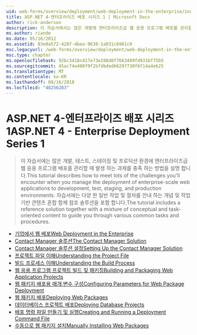 ```yaml
---
uid: web-forms/overview/deployment/web-deployment-in-the-enterprise/index
title: ASP.NET 4-엔터프라이즈 배포 시리즈 1 | Microsoft Docs
author: rick-anderson
description: 이 자습서에서는 많은 개발에 엔터프라이즈급 웹 응용 프로그램 배포를 관리할 때 발생 하는 과제를 충족 하는 방법을 설명 하는 중...
ms.author: riande
ms.date: 05/16/2012
ms.assetid: 83e0a572-428f-4bea-9638-1a031c6901c0
msc.legacyurl: /web-forms/overview/deployment/web-deployment-in-the-enterprise
msc.type: chapter
ms.openlocfilehash: 92bc3d18c417e73e198d0f7663489fd931bf75b5
ms.sourcegitcommit: 45ac74e400f9f2b7dbded66297730f6f14a4eb25
ms.translationtype: MT
ms.contentlocale: ko-KR
ms.lasthandoff: 08/16/2018
ms.locfileid: "48256283"
---
```

<a name="aspnet-4---enterprise-deployment-series-1"></a><span data-ttu-id="9deb3-103">ASP.NET 4-엔터프라이즈 배포 시리즈 1</span><span class="sxs-lookup"><span data-stu-id="9deb3-103">ASP.NET 4 - Enterprise Deployment Series 1</span></span>
====================
> <span data-ttu-id="9deb3-104">이 자습서에는 많은 개발, 테스트, 스테이징 및 프로덕션 환경에 엔터프라이즈급 웹 응용 프로그램 배포를 관리할 때 발생 하는 과제를 충족 하는 방법을 설명 합니다.</span><span class="sxs-lookup"><span data-stu-id="9deb3-104">This tutorial describes how to meet lots of the challenges you'll encounter when you manage the deployment of enterprise-scale web applications to development, test, staging, and production environments.</span></span> <span data-ttu-id="9deb3-105">자습서에는 다양 한 일반 작업 및 절차를 안내 하는 개념 및 작업 기반 콘텐츠 혼합 함께 참조 솔루션을 포함 합니다.</span><span class="sxs-lookup"><span data-stu-id="9deb3-105">The tutorial includes a reference solution together with a mixture of conceptual and task-oriented content to guide you through various common tasks and procedures.</span></span>


- [<span data-ttu-id="9deb3-106">기업에서 웹 배포</span><span class="sxs-lookup"><span data-stu-id="9deb3-106">Web Deployment in the Enterprise</span></span>](web-deployment-in-the-enterprise.md)
- [<span data-ttu-id="9deb3-107">Contact Manager 솔루션</span><span class="sxs-lookup"><span data-stu-id="9deb3-107">The Contact Manager Solution</span></span>](the-contact-manager-solution.md)
- [<span data-ttu-id="9deb3-108">Contact Manager 솔루션 설정</span><span class="sxs-lookup"><span data-stu-id="9deb3-108">Setting Up the Contact Manager Solution</span></span>](setting-up-the-contact-manager-solution.md)
- [<span data-ttu-id="9deb3-109">프로젝트 파일 이해</span><span class="sxs-lookup"><span data-stu-id="9deb3-109">Understanding the Project File</span></span>](understanding-the-project-file.md)
- [<span data-ttu-id="9deb3-110">빌드 프로세스 이해</span><span class="sxs-lookup"><span data-stu-id="9deb3-110">Understanding the Build Process</span></span>](understanding-the-build-process.md)
- [<span data-ttu-id="9deb3-111">웹 응용 프로그램 프로젝트 빌드 및 패키징</span><span class="sxs-lookup"><span data-stu-id="9deb3-111">Building and Packaging Web Application Projects</span></span>](building-and-packaging-web-application-projects.md)
- [<span data-ttu-id="9deb3-112">웹 패키지 배포용 매개 변수 구성</span><span class="sxs-lookup"><span data-stu-id="9deb3-112">Configuring Parameters for Web Package Deployment</span></span>](configuring-parameters-for-web-package-deployment.md)
- [<span data-ttu-id="9deb3-113">웹 패키지 배포</span><span class="sxs-lookup"><span data-stu-id="9deb3-113">Deploying Web Packages</span></span>](deploying-web-packages.md)
- [<span data-ttu-id="9deb3-114">데이터베이스 프로젝트 배포</span><span class="sxs-lookup"><span data-stu-id="9deb3-114">Deploying Database Projects</span></span>](deploying-database-projects.md)
- [<span data-ttu-id="9deb3-115">배포 명령 파일 만들기 및 실행</span><span class="sxs-lookup"><span data-stu-id="9deb3-115">Creating and Running a Deployment Command File</span></span>](creating-and-running-a-deployment-command-file.md)
- [<span data-ttu-id="9deb3-116">수동으로 웹 패키지 설치</span><span class="sxs-lookup"><span data-stu-id="9deb3-116">Manually Installing Web Packages</span></span>](manually-installing-web-packages.md)
